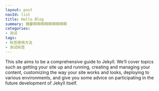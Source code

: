 ```yaml
---
layout: post
navId: list
title: Hello Blog
summary: 摘要啊啊啊啊啊啊啊啊啊
categories:
- 测试
tags:
- 标签使用方法
- 测试标签
---
```

This site aims to be a comprehensive guide to Jekyll. 
We’ll cover topics such as getting your site up and running, 
creating and managing your content, customizing the way your site works and looks, 
deploying to various environments, and give you some advice on participating in the 
future development of Jekyll itself.